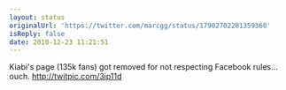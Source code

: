 ```yaml
---
layout: status
originalUrl: 'https://twitter.com/marcgg/status/17902702281359360'
isReply: false
date: 2010-12-23 11:21:51
---
```


Kiabi's page (135k fans) got removed for not respecting Facebook rules... ouch. http://twitpic.com/3ip11d
